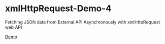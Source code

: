 # xmlHttpRequest-Demo-4

Fetching JSON data from External API Asynchronously with xmlHttpRequest web API

[Demo](https://alidhuniya.github.io/xmlHttpRequest-Demo-4/)
